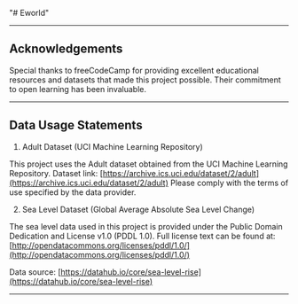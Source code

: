 "# Eworld" 

---------------------------------------------------------------------------
## Acknowledgements

Special thanks to freeCodeCamp for providing excellent educational resources and datasets that made this project possible. Their commitment to open learning has been invaluable.

---------------------------------------------------------------------------
## Data Usage Statements

1. Adult Dataset (UCI Machine Learning Repository)

This project uses the Adult dataset obtained from the UCI Machine Learning Repository.
Dataset link: [https://archive.ics.uci.edu/dataset/2/adult](https://archive.ics.uci.edu/dataset/2/adult)
Please comply with the terms of use specified by the data provider.


2. Sea Level Dataset (Global Average Absolute Sea Level Change)

The sea level data used in this project is provided under the Public Domain Dedication and License v1.0 (PDDL 1.0).
Full license text can be found at:
[http://opendatacommons.org/licenses/pddl/1.0/](http://opendatacommons.org/licenses/pddl/1.0/)

Data source:
[https://datahub.io/core/sea-level-rise](https://datahub.io/core/sea-level-rise)

---------------------------------------------------------------------------

